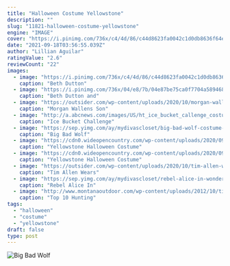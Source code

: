 ```yaml
---
title: "Halloween Costume Yellowstone"
description: ""
slug: "11821-halloween-costume-yellowstone"
engine: "IMAGE"
cover: "https://i.pinimg.com/736x/c4/4d/86/c44d8623fa0042c1d0db8636f64e7bc6.jpg"
date: "2021-09-18T03:56:55.039Z"
author: "Lillian Aguilar"
ratingValue: "2.6"
reviewCount: "22"
images:
  - image: "https://i.pinimg.com/736x/c4/4d/86/c44d8623fa0042c1d0db8636f64e7bc6.jpg"
    caption: "Beth Dutton"
  - image: "https://i.pinimg.com/736x/04/e8/7b/04e87be75ca0f7704a58946833491d67.jpg"
    caption: "Beth Dutton and"
  - image: "https://outsider.com/wp-content/uploads/2020/10/morgan-wallens-son-rocks-mullet-flannel-halloween-costume-photo-baby-1-1170x702.jpg"
    caption: "Morgan Wallens Son"
  - image: "http://a.abcnews.com/images/US/ht_ice_bucket_callenge_costume_kab_140822_16x9_992.jpg"
    caption: "Ice Bucket Challenge"
  - image: "https://sep.yimg.com/ay/mydivascloset/big-bad-wolf-costume-for-men-12.jpg"
    caption: "Big Bad Wolf"
  - image: "https://cdn0.wideopencountry.com/wp-content/uploads/2020/09/Mens-Cowboy-Cole-Hauser-Stylish-Black-Cotton-Jacket-.jpg"
    caption: "Yellowstone Halloween Costume"
  - image: "https://cdn0.wideopencountry.com/wp-content/uploads/2020/09/Screen-Shot-2020-09-21-at-2.01.32-PM.png"
    caption: "Yellowstone Halloween Costume"
  - image: "https://outsider.com/wp-content/uploads/2020/10/tim-allen-wears-hilarious-donald-trump-halloween-costume-in-this-last-man-standing-episode1.jpg"
    caption: "Tim Allen Wears"
  - image: "https://sep.yimg.com/ay/mydivascloset/rebel-alice-in-wonderland-halloween-costume-10.jpg"
    caption: "Rebel Alice In"
  - image: "http://www.montanaoutdoor.com/wp-content/uploads/2012/10/tiny_fisherman_2011.jpeg"
    caption: "Top 10 Hunting"
tags:
  - "halloween"
  - "costume"
  - "yellowstone"
draft: false
type: post
---
```



![Big Bad Wolf](https://sep.yimg.com/ay/mydivascloset/big-bad-wolf-costume-for-men-12.jpg "Big Bad Wolf")


<!--inArticleAds-->

<!--galleryOne-->


<!--inArticleAds-->

<!--galleryTwo-->


<!--galleryThree-->

